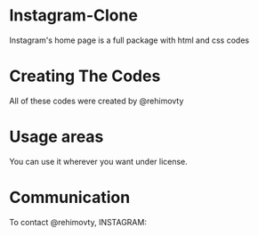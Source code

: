 # Instagram-Clone
Instagram's home page is a full package with html and css codes
# Creating The Codes
All of these codes were created by @rehimovty 
# Usage areas 
You can use it wherever you want under license. 
# Communication 
To contact @rehimovty, INSTAGRAM: 
